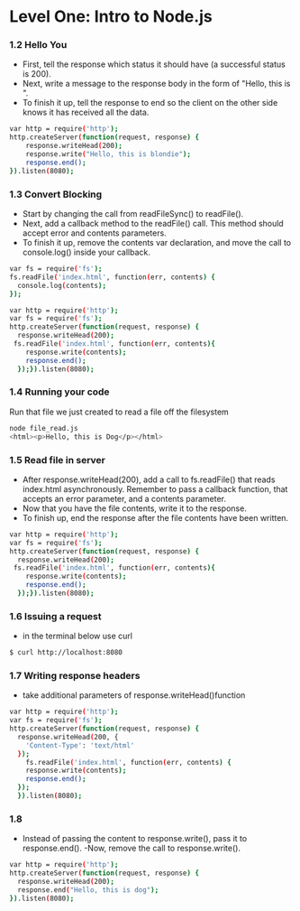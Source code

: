 # Level One: Intro to Node.js

### 1.2 Hello You
- First, tell the response which status it should have (a successful status is 200).
- Next, write a message to the response body in the form of "Hello, this is <your name here>".
- To finish it up, tell the response to end so the client on the other side knows it has received all the data.

```sh  
var http = require('http');
http.createServer(function(request, response) {
    response.writeHead(200);
    response.write("Hello, this is blondie");
    response.end();
}).listen(8080);     
```

### 1.3 Convert Blocking
- Start by changing the call from readFileSync() to readFile().
- Next, add a callback method to the readFile() call. This method should accept error and contents parameters.
- To finish it up, remove the contents var declaration, and move the call to console.log() inside your callback.
```sh
var fs = require('fs');
fs.readFile('index.html', function(err, contents) {
  console.log(contents);
});

var http = require('http');
var fs = require('fs');
http.createServer(function(request, response) {
  response.writeHead(200);
 fs.readFile('index.html', function(err, contents){
    response.write(contents);
    response.end();
  });}).listen(8080);
```

### 1.4 Running your code

Run that file we just created to read a file off the filesystem
```sh
node file_read.js
<html><p>Hello, this is Dog</p></html>
```

### 1.5 Read file in server

- After response.writeHead(200), add a call to fs.readFile() that reads index.html asynchronously. Remember to pass a callback function, that accepts an error parameter, and a contents parameter.
- Now that you have the file contents, write it to the response.
- To finish up, end the response after the file contents have been written.

```sh
var http = require('http');
var fs = require('fs');
http.createServer(function(request, response) {
  response.writeHead(200);
 fs.readFile('index.html', function(err, contents){
    response.write(contents);
    response.end();
  });}).listen(8080);
```

### 1.6 Issuing a request
- in the terminal below use curl
```sh
$ curl http://localhost:8080
```



### 1.7 Writing response headers
- take additional parameters of response.writeHead()function
```sh
var http = require('http');
var fs = require('fs');
http.createServer(function(request, response) {
  response.writeHead(200, {
    'Content-Type': 'text/html'
  });
    fs.readFile('index.html', function(err, contents) {
    response.write(contents);
    response.end();
  });
  }).listen(8080);
  ```

### 1.8

  - Instead of passing the content to response.write(), pass it to response.end().
  -Now, remove the call to response.write().

```sh
var http = require('http');
http.createServer(function(request, response) {
  response.writeHead(200);
  response.end("Hello, this is dog");
}).listen(8080);
```

